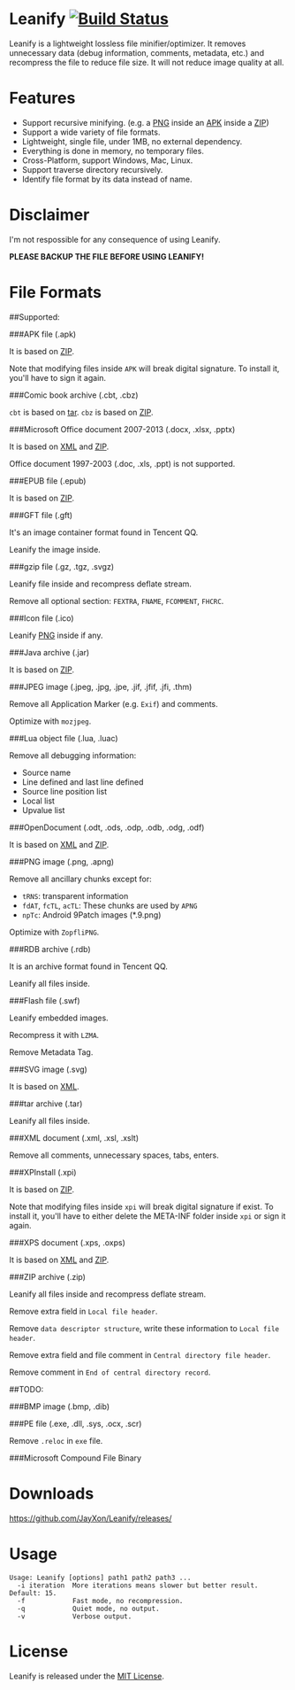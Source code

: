 Leanify [![Build Status](https://travis-ci.org/JayXon/Leanify.svg)](https://travis-ci.org/JayXon/Leanify)
=======

Leanify is a lightweight lossless file minifier/optimizer. It removes unnecessary data (debug information, comments, metadata, etc.) and recompress the file to reduce file size. It will not reduce image quality at all.


Features
========

* Support recursive minifying. (e.g. a [PNG] inside an [APK] inside a [ZIP])
* Support a wide variety of file formats.
* Lightweight, single file, under 1MB, no external dependency.
* Everything is done in memory, no temporary files.
* Cross-Platform, support Windows, Mac, Linux.
* Support traverse directory recursively.
* Identify file format by its data instead of name.


Disclaimer
==========

I'm not respossible for any consequence of using Leanify.

**PLEASE BACKUP THE FILE BEFORE USING LEANIFY!**


File Formats
============

##Supported:


###APK file (.apk)

It is based on [ZIP].
  
Note that modifying files inside `APK` will break digital signature.
To install it, you'll have to sign it again.


###Comic book archive (.cbt, .cbz)

`cbt` is based on [tar]. `cbz` is based on [ZIP].


###Microsoft Office document 2007-2013 (.docx, .xlsx, .pptx)

It is based on [XML] and [ZIP].

Office document 1997-2003 (.doc, .xls, .ppt) is not supported.


###EPUB file (.epub)

It is based on [ZIP].


###GFT file (.gft)

It's an image container format found in Tencent QQ.

Leanify the image inside.


###gzip file (.gz, .tgz, .svgz)

Leanify file inside and recompress deflate stream.
  
Remove all optional section: `FEXTRA`, `FNAME`, `FCOMMENT`, `FHCRC`.


###Icon file (.ico)

Leanify [PNG] inside if any.


###Java archive (.jar)

It is based on [ZIP].


###JPEG image (.jpeg, .jpg, .jpe, .jif, .jfif, .jfi, .thm)

Remove all Application Marker (e.g. `Exif`) and comments.

Optimize with `mozjpeg`.


###Lua object file (.lua, .luac)

Remove all debugging information:

* Source name
* Line defined and last line defined
* Source line position list
* Local list
* Upvalue list


###OpenDocument (.odt, .ods, .odp, .odb, .odg, .odf)

It is based on [XML] and [ZIP].


###PNG image (.png, .apng)

Remove all ancillary chunks except for:
  
* `tRNS`: transparent information
* `fdAT`, `fcTL`, `acTL`: These chunks are used by `APNG`
* `npTc`: Android 9Patch images (*.9.png)

Optimize with `ZopfliPNG`.


###RDB archive (.rdb)

It is an archive format found in Tencent QQ.

Leanify all files inside.


###Flash file (.swf)

Leanify embedded images.

Recompress it with `LZMA`.
  
Remove Metadata Tag.


###SVG image (.svg)
 
It is based on [XML].


###tar archive (.tar)

Leanify all files inside.


###XML document (.xml, .xsl, .xslt)

Remove all comments, unnecessary spaces, tabs, enters.


###XPInstall (.xpi)

It is based on [ZIP].

Note that modifying files inside `xpi` will break digital signature if exist.
To install it, you'll have to either delete the META-INF folder inside `xpi` or sign it again.


###XPS document (.xps, .oxps)

It is based on [XML] and [ZIP].


###ZIP archive (.zip)

Leanify all files inside and recompress deflate stream.
  
Remove extra field in `Local file header`.
  
Remove `data descriptor structure`, write these information to `Local file header`.
  
Remove extra field and file comment in `Central directory file header`.
  
Remove comment in `End of central directory record`.



##TODO:


###BMP image (.bmp, .dib)


###PE file (.exe, .dll, .sys, .ocx, .scr)

Remove `.reloc` in `exe` file.


###Microsoft Compound File Binary



Downloads
=========

https://github.com/JayXon/Leanify/releases/



Usage
=====

```
Usage: Leanify [options] path1 path2 path3 ...
  -i iteration  More iterations means slower but better result. Default: 15.
  -f            Fast mode, no recompression.
  -q            Quiet mode, no output.
  -v            Verbose output.
```



License
=======
Leanify is released under the [MIT License](LICENSE).


[APK]: #apk-file-apk
[PNG]: #png-image-png-apng
[tar]: #tar-archive-tar
[XML]: #xml-document-xml-xsl-xslt
[ZIP]: #zip-archive-zip
